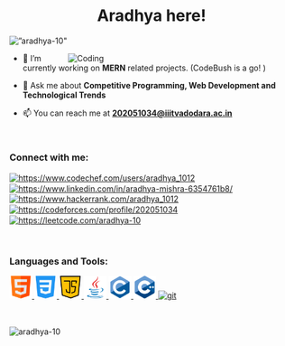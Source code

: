 <h1 align="center">Aradhya here!</h1>

<p align="left"> <img src="https://komarev.com/ghpvc/?username=aradhya-10&label=Profile%20views&color=0e75b6&style=flat" alt=”aradhya-10" /> 
</p>
<img align="right" alt="Coding" width="400" src="https://images.unsplash.com/photo-1531297484001-80022131f5a1?ixlib=rb-1.2.1&ixid=MnwxMjA3fDB8MHxwaG90by1wYWdlfHx8fGVufDB8fHx8&auto=format&fit=crop&w=820&q=80">
  
 

- 🌱 I’m currently working on **MERN** related projects. (CodeBush is a go! )

- 💬 Ask me about **Competitive Programming, Web Development and Technological Trends**

- 📫 You can reach me at **202051034@iiitvadodara.ac.in**
  
<br>
<h3 align="left">Connect with me:</h3>
<p align="left">
<a href="https://www.codechef.com/users/https://www.codechef.com/users/aradhya_1012" target="blank"><img align="center" src="https://img.icons8.com/color/452/codechef.png" alt="https://www.codechef.com/users/aradhya_1012" height="30" width="40" /></a>
<a href="https://www.linkedin.com/in/aradhya-mishra-6354761b8/" target="blank"><img align="center" src="https://raw.githubusercontent.com/rahuldkjain/github-profile-readme-generator/master/src/images/icons/Social/linked-in-alt.svg" alt="https://www.linkedin.com/in/aradhya-mishra-6354761b8/" height="30" width="40" /></a>
<a href="https://www.hackerrank.com/https://www.hackerrank.com/aradhya_1012" target="blank"><img align="center" src="https://raw.githubusercontent.com/rahuldkjain/github-profile-readme-generator/master/src/images/icons/Social/hackerrank.svg" alt="https://www.hackerrank.com/aradhya_1012" height="30" width="40" /></a>
<a href="https://codeforces.com/profile/202051034" target="blank"><img align="center" src="https://raw.githubusercontent.com/rahuldkjain/github-profile-readme-generator/master/src/images/icons/Social/codeforces.svg" alt="https://codeforces.com/profile/202051034" height="30" width="40" /></a>
<a href="https://leetcode.com/aradhya-10" target="blank"><img align="center" src="https://raw.githubusercontent.com/rahuldkjain/github-profile-readme-generator/master/src/images/icons/Social/leet-code.svg" alt="https://leetcode.com/aradhya-10" height="30" width="40" /></a>
</p>

<br>
<h3 align="left">Languages and Tools:</h3>
<p align="left"> 
<a href="https://www.mathworks.com/" target="_blank" rel="noreferrer"> <img src="https://raw.githubusercontent.com/aradhya-10/aradhya-10/main/icons/html.png" alt="matlab" width="40" height="40"/> </a> 
<a href="https://www.mathworks.com/" target="_blank" rel="noreferrer"> <img src="https://raw.githubusercontent.com/aradhya-10/aradhya-10/main/icons/css-3.png" alt="matlab" width="40" height="40"/> </a> 
  <a href="https://www.mathworks.com/" target="_blank" rel="noreferrer"> <img src="https://raw.githubusercontent.com/aradhya-10/aradhya-10/main/icons/java-script.png" alt="matlab" width="40" height="40"/> </a> 
<a href="https://www.java.com" target="_blank" rel="noreferrer"> <img src="https://raw.githubusercontent.com/devicons/devicon/master/icons/java/java-original.svg" alt="java" width="40" height="40"/> </a>
<a href="https://www.cprogramming.com/" target="_blank" rel="noreferrer"> <img src="https://raw.githubusercontent.com/devicons/devicon/master/icons/c/c-original.svg" alt="c" width="40" height="40"/> </a> 
<a href="https://www.w3schools.com/cpp/" target="_blank" rel="noreferrer"> <img src="https://raw.githubusercontent.com/devicons/devicon/master/icons/cplusplus/cplusplus-original.svg" alt="cplusplus" width="40" height="40"/> </a> 
<a href="https://git-scm.com/" target="_blank" rel="noreferrer"> <img src="https://www.vectorlogo.zone/logos/git-scm/git-scm-icon.svg" alt="git" width="40" height="40"/> </a> 
</p>
<p><!img align="left" src="https://github-readme-stats.vercel.app/api/top-langs?username=aradhya-10&show_icons=true&locale=en&layout=compact" alt="aradhya-10" /></p>
<br>
<p><img align="center" src="https://github-readme-streak-stats.herokuapp.com/?user=aradhya-10&" alt="aradhya-10" /></p>



